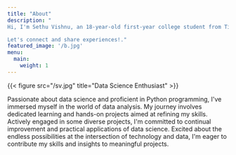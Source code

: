 ```yaml
---
title: "About"
description: "
Hi, I'm Sethu Vishnu, an 18-year-old first-year college student from Tirupur, Tamil Nadu. I'm passionate about learning and excited to explore new opportunities during my college journey. 

Let's connect and share experiences!."
featured_image: '/b.jpg'
menu:
  main:
    weight: 1
---
```


{{< figure src="/sv.jpg" title="Data Science Enthusiast" >}}

Passionate about data science and proficient in Python programming, I've immersed myself in the world of data analysis. My journey involves dedicated learning and hands-on projects aimed at refining my skills. Actively engaged in some diverse projects, I'm committed to continual improvement and practical applications of data science. Excited about the endless possibilities at the intersection of technology and data, I'm eager to contribute my skills and insights to meaningful projects.
